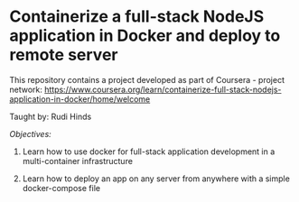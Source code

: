 # **Containerize a full-stack NodeJS application in Docker and deploy to remote server**

This repository contains a project developed as part of Coursera - project network: https://www.coursera.org/learn/containerize-full-stack-nodejs-application-in-docker/home/welcome

Taught by: Rudi Hinds

*Objectives:*

1. Learn how to use docker for full-stack application development in a multi-container infrastructure

2. Learn how to deploy an app on any server from anywhere with a simple docker-compose file




